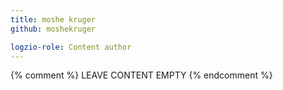 ```yaml
---
title: moshe kruger
github: moshekruger

logzio-role: Content author
---
```


{% comment %} LEAVE CONTENT EMPTY {% endcomment %}